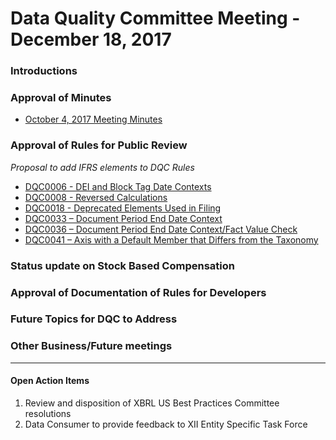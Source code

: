 # Data Quality Committee Meeting - December 18, 2017

### Introductions 
  
### Approval of Minutes
  + [October 4, 2017 Meeting Minutes](DQCMeetingNotes10042017.docx?raw=true)

### Approval of Rules for Public Review
  *Proposal to add IFRS elements to DQC Rules*
  + <a href="xbrl.us/dqc_0006" target="_blank">DQC0006 - DEI and Block Tag Date Contexts</a>
  + <a href="xbrl.us/dqc_0008" target="_blank">DQC0008 - Reversed Calculations</a>
  + <a href="xbrl.us/dqc_0018" target="_blank">DQC0018 - Deprecated Elements Used in Filing</a>
  + <a href="xbrl.us/dqc_0033" target="_blank">DQC0033 – Document Period End Date Context</a>
  + <a href="xbrl.us/dqc_0036" target="_blank">DQC0036 – Document Period End Date Context/Fact Value Check</a>
  + <a href="xbrl.us/dqc_0041" target="_blank">DQC0041 – Axis with a Default Member that Differs from the Taxonomy</a>

### Status update on Stock Based Compensation

### Approval of Documentation of Rules for Developers 

### Future Topics for DQC to Address

### Other Business/Future meetings

______________________

#### Open Action Items

1. Review and disposition of XBRL US Best Practices Committee resolutions
2. Data Consumer to provide feedback to XII Entity Specific Task Force